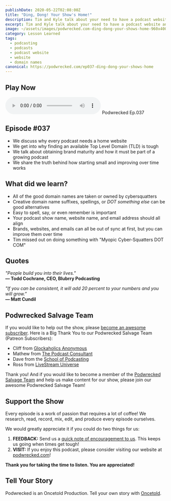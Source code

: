 ```yaml
---
publishDate: 2020-05-22T02:08:00Z
title: "Ding, Dong! Your Show's Home!"
description: Tim and Kyle talk about your need to have a podcast website and how getting creative can help you land a good domain name.
excerpt: Tim and Kyle talk about your need to have a podcast website and how getting creative can help you land a good domain name.
image: ~/assets/images/podwrecked.com-ding-dong-your-shows-home-960x400.jpg
category: Lesson Learned
tags:
  - podcasting
  - podcasts
  - podcast website
  - website
  - domain names
canonical: https://podwrecked.com/ep037-ding-dong-your-shows-home
---
```


## Play Now

<audio id="player" controls type="audio/mpeg" src="https://storage.googleapis.com/storage.oncetold.net/80000029/20800092/pw037-ding-dong-your-shows-home.mp3">Your browser does not support the audio element.</audio>
Podwrecked Ep.037

## Episode #037

- We discuss why every podcast needs a home website
- We get into why finding an available Top Level Domain (TLD) is tough
- We talk about obtaining brand maturity and how it must be part of a growing podcast
- We share the truth behind how starting small and improving over time works

## What did we learn?

- All of the good domain names are taken or owned by cybersquatters
- Creative domain name suffixes, spellings, or _DOT something else_ can be good alternatives
- Easy to spell, say, or even remember is important
- Your podcast show name, website name, and email address should all align
- Brands, websites, and emails can all be out of sync at first, but you can improve them over time
- Tim missed out on doing something with "Myopic Cyber-Squatters DOT COM"

## Quotes

_"People build you into their lives."_<br />
**― Todd Cochrane, CEO, Blubrry Podcasting**

_"If you can be consistent, it will add 20 percent to your numbers and you will grow."_<br />
**― Matt Cundil**

## Podwrecked Salvage Team

If you would like to help out the show, please <a href="https://www.patreon.com/gagglepod" target="_blank">become an awesome subscriber</a>. Here is a Big Thank You to our Podwrecked Salvage Team (Patreon Subscribers):

- Cliff from <a href="#" target="_blank">Glockaholics Anonymous</a>
- Mathew from <a href="https://thepodcastconsultant.com/" target="_blank">The Podcast Consultant</a>
- Dave from the <a href="https://schoolofpodcasting.com/" target="_blank">School of Podcasting</a>
- Ross from <a href="https://livestreamuniverse.com/" target="_blank">LiveStream Universe</a>

Thank you! And if you would like to become a member of the <a href="https://www.patreon.com/gagglepod" target="_blank">Podwrecked Salvage Team</a> and help us make content for our show, please join our awesome Podwrecked Salvage Team!

## Support the Show

Every episode is a work of passion that requires a lot of coffee! We research, read, record, mix, edit, and produce every episode ourselves.

We would greatly appreciate it if you could do two things for us:

1. **FEEDBACK:** Send us a <a href="mailto:podwrecked@gmail.com" target="_blank">quick note of encouragement to us</a>. This keeps us going when times get tough!
1. **VISIT:** If you enjoy this podcast, please consider visiting our website at <a href="https://podwrecked.com" target="_blank">podwrecked.com</a>!

**Thank you for taking the time to listen. You are appreciated!**

## Tell Your Story

Podwrecked is an Oncetold Production. Tell your own story with <a href="https://oncetold.us" target="_blank">Oncetold</a>.
